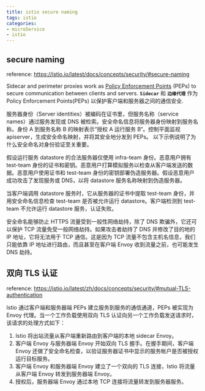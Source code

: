 ```yaml
---
title: istio secure naming
tags: istio
categories:
- microService
- istio
---
```


## secure naming
reference: https://istio.io/latest/docs/concepts/security/#secure-naming

<!-- more -->

Sidecar and perimeter proxies work as [Policy Enforcement Points](https://www.jerichosystems.com/technology/glossaryterms/policy_enforcement_point.html) (PEPs) to secure communication between clients and servers.
**`Sidecar`** 和 **`边缘代理`** 作为 Policy Enforcement Points(PEPs) 以保护客户端和服务器之间的通信安全.

服务器身份（Server identities）被编码在证书里，但服务名称（service names）通过服务发现或 DNS 被检索。安全命名信息将服务器身份映射到服务名称。身份 A 到服务名称 B 的映射表示“授权 A 运行服务 B“。控制平面监视 apiserver，生成安全命名映射，并将其安全地分发到 PEPs。 以下示例说明了为什么安全命名对身份验证至关重要。

假设运行服务 datastore 的合法服务器仅使用 infra-team 身份。恶意用户拥有 test-team 身份的证书和密钥。恶意用户打算模拟服务以检查从客户端发送的数据。恶意用户使用证书和 test-team 身份的密钥部署伪造服务器。假设恶意用户成功攻击了发现服务或 DNS，以将 datastore 服务名称映射到伪造服务器。

当客户端调用 datastore 服务时，它从服务器的证书中提取 test-team 身份，并用安全命名信息检查 test-team 是否被允许运行 datastore。客户端检测到 test-team 不允许运行 datastore 服务，认证失败。

安全命名能够防止 HTTPS 流量受到一般性网络劫持，除了 DNS 欺骗外，它还可以保护 TCP 流量免受一般网络劫持。如果攻击者劫持了 DNS 并修改了目的地的 IP 地址，它将无法用于 TCP 通信。这是因为 TCP 流量不包含主机名信息，我们只能依靠 IP 地址进行路由，而且甚至在客户端 Envoy 收到流量之前，也可能发生 DNS 劫持。

## 双向 TLS 认证
reference: https://istio.io/latest/zh/docs/concepts/security/#mutual-TLS-authentication

Istio 通过客户端和服务器端 PEPs 建立服务到服务的通信通道，PEPs 被实现为Envoy 代理。当一个工作负载使用双向 TLS 认证向另一个工作负载发送请求时，该请求的处理方式如下：

1. Istio 将出站流量从客户端重新路由到客户端的本地 sidecar Envoy。
2. 客户端 Envoy 与服务器端 Envoy 开始双向 TLS 握手。在握手期间，客户端 Envoy 还做了安全命名检查，以验证服务器证书中显示的服务帐户是否被授权运行目标服务。
3. 客户端 Envoy 和服务器端 Envoy 建立了一个双向的 TLS 连接，Istio 将流量从客户端 Envoy 转发到服务器端 Envoy。
4. 授权后，服务器端 Envoy 通过本地 TCP 连接将流量转发到服务器服务。

